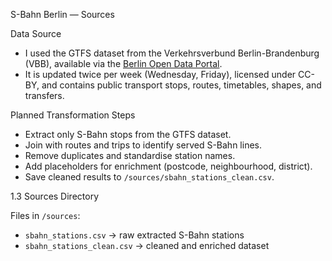 S-Bahn Berlin — Sources

Data Source

* I used the GTFS dataset from the Verkehrsverbund Berlin-Brandenburg (VBB), available via the [Berlin Open Data Portal](https://daten.berlin.de/datensaetze/vbb-fahrplandaten-via-gtfs).  
* It is updated twice per week (Wednesday, Friday), licensed under CC-BY, and contains public transport stops, routes, timetables, shapes, and transfers.  

Planned Transformation Steps
* Extract only S-Bahn stops from the GTFS dataset.  
* Join with routes and trips to identify served S-Bahn lines.  
* Remove duplicates and standardise station names.  
* Add placeholders for enrichment (postcode, neighbourhood, district).  
* Save cleaned results to `/sources/sbahn_stations_clean.csv`.  

1.3 Sources Directory

Files in `/sources`:
- `sbahn_stations.csv` → raw extracted S-Bahn stations
- `sbahn_stations_clean.csv` → cleaned and enriched dataset

